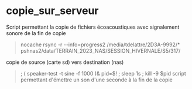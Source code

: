 # copie_sur_serveur
Script permettant la copie de fichiers écoacoustiques avec signalement sonore de la fin de copie
> nocache rsync -r --info=progress2 /media/tdelattre/2D3A-9992/* pshnas2/data/TERRAIN_2023_NAS/SESSION_HIVERNALE/S5/317/

copie de source (carte sd) vers destination (nas)

> ; ( speaker-test -t sine -f 1000 )& pid=$! ; sleep 1s ; kill -9 $pid
script permettant d'émettre un son d'une seconde à la fin de la copie
